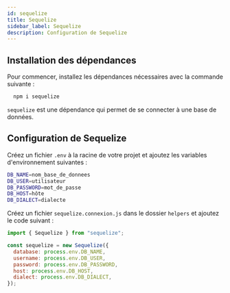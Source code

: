 ```yaml
---
id: sequelize
title: Sequelize
sidebar_label: Sequelize
description: Configuration de Sequelize
---
```


## Installation des dépendances

Pour commencer, installez les dépendances nécessaires avec la commande suivante :

```bash
  npm i sequelize
```

`sequelize` est une dépendance qui permet de se connecter à une base de données.

## Configuration de Sequelize

Créez un fichier `.env` à la racine de votre projet et ajoutez les variables d'environnement suivantes :

```bash
DB_NAME=nom_base_de_donnees
DB_USER=utilisateur
DB_PASSWORD=mot_de_passe
DB_HOST=hôte
DB_DIALECT=dialecte
```

Créez un fichier `sequelize.connexion.js` dans le dossier `helpers` et ajoutez le code suivant :

```js
import { Sequelize } from "sequelize";

const sequelize = new Sequelize({
  database: process.env.DB_NAME,
  username: process.env.DB_USER,
  password: process.env.DB_PASSWORD,
  host: process.env.DB_HOST,
  dialect: process.env.DB_DIALECT,
});
```
